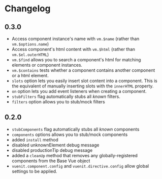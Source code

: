 # Changelog

## 0.3.0
- Access component instance's name with `vm.$name` (rather than `vm.$options.name`)  
- Access component's html content with `vm.$html` (rather than `vm.$el.outerHTML`)
- `vm.$find` allows you to search a component's html for matching elements or component instances.
- `vm.$contains` tests whether a component contains another component or a html element.
- `slots` option lets you easily insert slot content into a component. This is the equivalent of manually inserting slots with the `innerHTML` property.
- `on` option lets you add event listeners when creating a component.
- `stubFilters` flag automatically stubs all *known* filters.
- `filters` option allows you to stub/mock filters

## 0.2.0
- `stubComponents` flag automatically stubs all *known* components  
- `components` options allows you to stub/mock components  
- added `install` method  
- disabled unknownElement debug message  
- disabled productionTip debug message  
- added a `cleanUp` method that removes any globally-registered components from the Base Vue object  
- `vuenit.component.config` and `vuenit.directive.config` allow global settings to be applied.  
